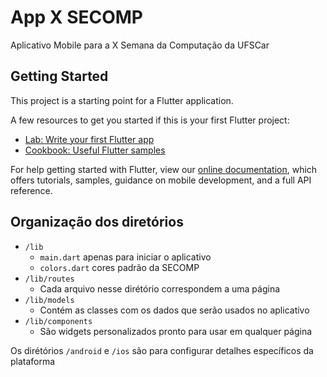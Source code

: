 # App X SECOMP

Aplicativo Mobile para a X Semana da Computação da UFSCar

## Getting Started

This project is a starting point for a Flutter application.

A few resources to get you started if this is your first Flutter project:

- [Lab: Write your first Flutter app](https://flutter.io/docs/get-started/codelab)
- [Cookbook: Useful Flutter samples](https://flutter.io/docs/cookbook)

For help getting started with Flutter, view our 
[online documentation](https://flutter.io/docs), which offers tutorials, 
samples, guidance on mobile development, and a full API reference.

## Organização dos diretórios

- ``/lib`` 
    - ``main.dart`` apenas para iniciar o aplicativo
    - ``colors.dart`` cores padrão da SECOMP 
- ``/lib/routes``
    - Cada arquivo nesse dirétório correspondem a uma página
- ``/lib/models``
    - Contém as classes com os dados que serão usados no aplicativo
- ``/lib/components``
    - São widgets personalizados pronto para usar em qualquer página

Os dirétórios ``/android`` e ``/ios`` são para configurar detalhes específicos da plataforma


